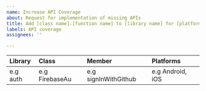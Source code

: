 ```yaml
---
name: Increase API Coverage
about: Request for implementation of missing APIs
title: Add [class name].[function name] to [library name] for [platform names]
labels: API coverage
assignees: ''

---
```


| Library               | Class                            | Member                                        | Platforms                  |
| :-----------------| :------------------------ | :----------------------------------- | :---------------------- |
| e.g auth            | e.g FirebaseAu              | e.g signInWithGithub                   | e.g Android, iOS       |
